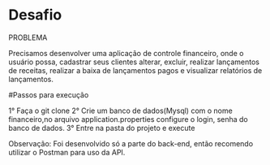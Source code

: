 # Desafio

PROBLEMA

Precisamos desenvolver uma aplicação de controle financeiro, onde o usuário possa,
cadastrar seus clientes alterar, excluir, realizar lançamentos de receitas, realizar a baixa de
lançamentos pagos e visualizar relatórios de lançamentos.

#Passos para execução

1° Faça o git clone 
2° Crie um banco de dados(Mysql) com o nome financeiro,no arquivo application.properties configure o login, senha do banco de dados.
3° Entre na pasta do projeto e execute 

Observação: Foi desenvolvido só a parte do back-end, então recomendo utilizar o Postman para uso da API. 
